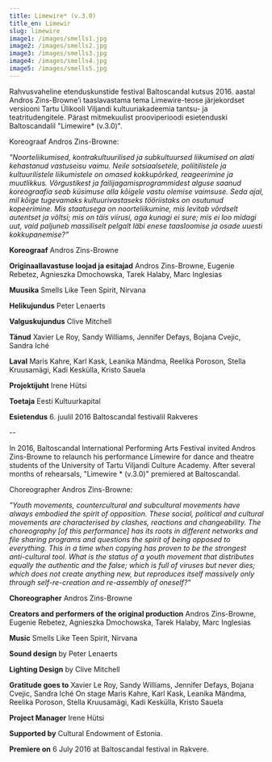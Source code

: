 ```yaml
---
title: Limewire* (v.3.0)
title_en: Limewir
slug: limewire
image1: /images/smells1.jpg
image2: /images/smells2.jpg
image3: /images/smells3.jpg
image4: /images/smells4.jpg
image5: /images/smells5.jpg
---
```

Rahvusvaheline etenduskunstide festival Baltoscandal kutsus 2016. aastal Andros Zins-Browne’i taaslavastama tema Limewire-teose järjekordset versiooni Tartu Ülikooli Viljandi kultuuriakadeemia tantsu- ja teatritudengitele. Pärast mitmekuulist prooviperioodi esietenduski Baltoscandalil "Limewire\* (v.3.0)".

Koreograaf Andros Zins-Browne:

_"Noorteliikumised, kontrakultuurilised ja subkultuursed liikumised on alati kehastanud vastuseisu vaimu. Neile sotsiaalsetele, poliitilistele ja kultuurilistele liikumistele on omased kokkupõrked, reageerimine ja muutlikkus. Võrgustikest ja failijagamisprogrammidest alguse saanud koreograafia seab küsimuse alla kõigele vastu olemise vaimsuse. Seda ajal, mil kõige tugevamaks kultuurivastaseks tööriistaks on osutunud kopeerimine. Mis staatusega on noorteliikumine, mis levitab võrdselt autentset ja võltsi; mis on täis viirusi, aga kunagi ei sure; mis ei loo midagi uut, vaid paljuneb massiliselt pelgalt läbi enese taasloomise ja osade uuesti kokkupanemise?"_

**Koreograaf** Andros Zins-Browne

**Originaallavastuse loojad ja esitajad** Andros Zins-Browne, Eugenie Rebetez,
Agnieszka Dmochowska, Tarek Halaby, Marc Inglesias

**Muusika** Smells Like Teen Spirit, Nirvana

**Helikujundus** Peter Lenaerts

**Valguskujundus** Clive Mitchell

**Tänud** Xavier Le Roy, Sandy Williams, Jennifer Defays, Bojana Cvejic,
Sandra Iché

**Laval** Maris Kahre, Karl Kask, Leanika Mändma, Reelika Poroson, Stella
Kruusamägi, Kadi Keskülla, Kristo Sauela

**Projektijuht** Irene Hütsi

**Toetaja** Eesti Kultuurkapital

**Esietendus** 6. juulil 2016 Baltoscandal festivalil Rakveres

--

In 2016, Baltoscandal International Performing Arts Festival invited Andros Zins-Browne to relaunch his performance Limewire for dance and theatre students of the University of Tartu Viljandi Culture Academy. After several months of rehearsals, "Limewire \* (v.3.0)" premiered at Baltoscandal.

Choreographer Andros Zins-Browne:

_"Youth movements, countercultural and subcultural movements have always embodied the spirit of opposition. These social, political and cultural movements are characterised by clashes, reactions and changeability. The choreography [of this performance] has its roots in different networks and file sharing programs and questions the spirit of being opposed to everything. This in a time when copying has proven to be the strongest anti-cultural tool. What is the status of a youth movement that distributes equally the authentic and the false; which is full of viruses but never dies; which does not create anything new, but reproduces itself massively only through self-re-creation and re-assembly of oneself?"_

**Choreographer** Andros Zins-Browne

**Creators and performers of the original production** Andros Zins-Browne, Eugenie Rebetez, Agnieszka Dmochowska, Tarek Halaby, Marc Inglesias

**Music** Smells Like Teen Spirit, Nirvana

**Sound design** by Peter Lenaerts

**Lighting Design** by Clive Mitchell

**Gratitude goes to** Xavier Le Roy, Sandy Williams, Jennifer Defays, Bojana Cvejic, Sandra Iché
On stage Maris Kahre, Karl Kask, Leanika Mändma, Reelika Poroson, Stella Kruusamägi, Kadi Keskülla, Kristo Sauela

**Project Manager** Irene Hütsi

**Supported by** Cultural Endowment of Estonia.

**Premiere on** 6 July 2016 at Baltoscandal festival in Rakvere.
